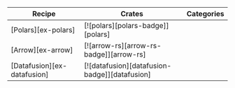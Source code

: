 | Recipe | Crates | Categories |
|--------|--------|------------|
| [Polars][ex-polars] | [![polars][polars-badge]][polars] | |
| [Arrow][ex-arrow] | [![arrow-rs][arrow-rs-badge]][arrow-rs] | |
| [Datafusion][ex-datafusion] | [![datafusion][datafusion-badge]][datafusion] | |
